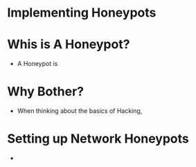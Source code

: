# Implementing Honeypots 

# Whis is A Honeypot? 
 - A Honeypot is 

# Why Bother? 
 - When thinking about the basics of Hacking, 


# Setting up Network Honeypots 

 - 
